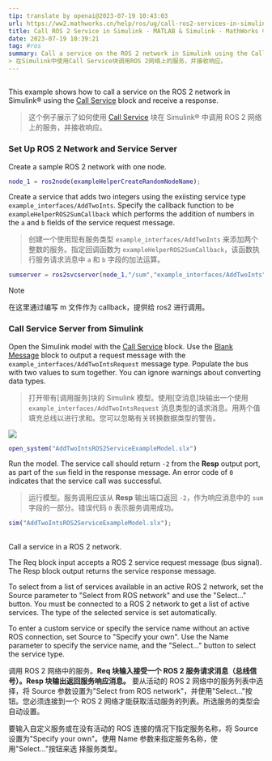```yaml
---
tip: translate by openai@2023-07-19 10:43:03
url: https://ww2.mathworks.cn/help/ros/ug/call-ros2-services-in-simulink.html
title: Call ROS 2 Service in Simulink - MATLAB & Simulink - MathWorks 中国 --- 在 Simulink 中调用 ROS 2 服务 - MATLAB & Simulink - MathWorks 中国
date: 2023-07-19 10:39:21
tag: #ros
summary: Call a service on the ROS 2 network in Simulink using the Call Service block and receive a response.
> 在Simulink中使用Call Service块调用ROS 2网络上的服务，并接收响应。
---
```

## 

This example shows how to call a service on the ROS 2 network in Simulink® using the [Call Service](https://ww2.mathworks.cn/help/ros/ref/callserviceros2.html) block and receive a response.

> 这个例子展示了如何使用 [Call Service](https://ww2.mathworks.cn/help/ros/ref/callserviceros2.html) 块在 Simulink® 中调用 ROS 2 网络上的服务，并接收响应。

### Set Up ROS 2 Network and Service Server

Create a sample ROS 2 network with one node.

```matlab
node_1 = ros2node(exampleHelperCreateRandomNodeName);
```

Create a service that adds two integers using the exiisting service type `example_interfaces/AddTwoInts`. Specify the callback function to be `exampleHelperROS2SumCallback` which performs the addition of numbers in the `a` and `b` fields of the service request message.

> 创建一个使用现有服务类型 `example_interfaces/AddTwoInts` 来添加两个整数的服务。指定回调函数为 `exampleHelperROS2SumCallback`，该函数执行服务请求消息中 `a` 和 `b` 字段的加法运算。

```matlab
sumserver = ros2svcserver(node_1,"/sum","example_interfaces/AddTwoInts",@exampleHelperROS2SumCallback);
```

> [!NOTE]
> 在这里通过编写 m 文件作为 callback，提供给 ros2 进行调用。

### Call Service Server from Simulink

Open the Simulink model with the [Call Service](https://ww2.mathworks.cn/help/ros/ref/callserviceros2.html) block. Use the [Blank Message](https://ww2.mathworks.cn/help/ros/ref/blankmessageros2.html) block to output a request message with the `example_interfaces/AddTwoIntsRequest` message type. Populate the bus with two values to sum together. You can ignore warnings about converting data types.

> 打开带有[调用服务]块的 Simulink 模型。使用[空消息]块输出一个使用 `example_interfaces/AddTwoIntsRequest` 消息类型的请求消息。用两个值填充总线以进行求和。您可以忽略有关转换数据类型的警告。

![](https://ww2.mathworks.cn/help/examples/ros/win64/CallROS2ServiceInSimulinkExample_01.png)

```matlab
open_system("AddTwoIntsROS2ServiceExampleModel.slx")
```

Run the model. The service call should return `-2` from the **Resp** output port, as part of the `sum` field in the response message. An error code of `0` indicates that the service call was successful.

> 运行模型。服务调用应该从 **Resp** 输出端口返回 `-2`，作为响应消息中的 `sum` 字段的一部分。错误代码 `0` 表示服务调用成功。

```matlab
sim("AddTwoIntsROS2ServiceExampleModel.slx");
```

## 

### 

Call a service in a ROS 2 network.

The Req block input accepts a ROS 2 service request message (bus signal). The Resp block output returns the service response message.

To select from a list of services available in an active ROS 2 network, set the Source parameter to "Select from ROS network" and use the "Select..." button. You must be connected to a ROS 2 network to get a list of active services. The type of the selected service is set automatically.

To enter a custom service or specify the service name without an active ROS connection, set Source to "Specify your own". Use the Name parameter to specify the service name, and the "Select..." button to select the service type.

调用 ROS 2 网络中的服务。**Req 块输入接受一个 ROS 2 服务请求消息（总线信号）。Resp 块输出返回服务响应消息。** 要从活动的 ROS 2 网络中的服务列表中选择，将 Source 参数设置为"Select from ROS network"，并使用"Select..."按钮。您必须连接到一个 ROS 2 网络才能获取活动服务的列表。所选服务的类型会自动设置。

要输入自定义服务或在没有活动的 ROS 连接的情况下指定服务名称，将 Source 设置为"Specify your own"。使用 Name 参数来指定服务名称，使用"Select..."按钮来选 择服务类型。
